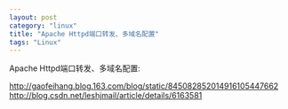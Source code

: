 ```yaml
---
layout: post
category: "linux"
title: "Apache Httpd端口转发、多域名配置"
tags: "Linux"
---
```


Apache Httpd端口转发、多域名配置:  

<http://gaofeihang.blog.163.com/blog/static/845082852014916105447662>  
<http://blog.csdn.net/leshjmail/article/details/6163581>  
